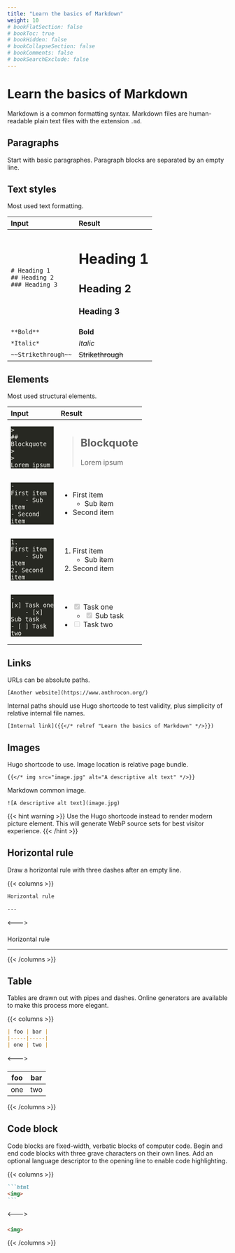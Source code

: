 ```yaml
---
title: "Learn the basics of Markdown"
weight: 10
# bookFlatSection: false
# bookToc: true
# bookHidden: false
# bookCollapseSection: false
# bookComments: false
# bookSearchExclude: false
---
```


# Learn the basics of Markdown

<i class="fab fa-markdown"></i> Markdown is a common formatting syntax. Markdown files are human-readable plain text files with the extension `.md`.

## Paragraphs

Start with basic paragraphes. Paragraph blocks are separated by an empty line.

## Text styles

Most used text formatting.

| Input | Result |
| :- | :- |
| `# Heading 1`<br />`## Heading 2`<br />`### Heading 3` | <h1>Heading 1</h1><h2>Heading 2</h2><h3>Heading 3</h3> |
| `**Bold**` | **Bold** |
| `*Italic*` | *Italic* |
| `~~Strikethrough~~` | ~~Strikethrough~~ |

## Elements

Most used structural elements.

| Input | Result |
| :- | :- |
| <div class="highlight"><pre tabindex="0" style="color:#f8f8f2;background-color:#272822;-moz-tab-size:4;-o-tab-size:4;tab-size:4;"><code class="language-markdown" data-lang="markdown"><span style="display:flex;"><span>> ## Blockquote</span></span><span style="display:flex;"><span>></span></span><span style="display:flex;"><span>> Lorem ipsum</span></span></code></pre></div> | <blockquote><h2>Blockquote</h2><p>Lorem ipsum</p></blockquote> |
| <div class="highlight"><pre tabindex="0" style="color:#f8f8f2;background-color:#272822;-moz-tab-size:4;-o-tab-size:4;tab-size:4;"><code class="language-markdown" data-lang="markdown"><span style="display:flex;"><span>- First item</span></span><span style="display:flex;"><span>&nbsp;&nbsp;&nbsp;&nbsp;- Sub item</span></span><span style="display:flex;"><span>- Second item</span></span></code></pre></div> | <ul><li>First item<ul><li>Sub item</li></ul></li><li>Second item</li></ul> |
| <div class="highlight"><pre tabindex="0" style="color:#f8f8f2;background-color:#272822;-moz-tab-size:4;-o-tab-size:4;tab-size:4;"><code class="language-markdown" data-lang="markdown"><span style="display:flex;"><span>1. First item</span></span><span style="display:flex;"><span>&nbsp;&nbsp;&nbsp;&nbsp;- Sub item</span></span><span style="display:flex;"><span>2. Second item</span></span></code></pre></div> | <ol><li>First item<ul><li>Sub item</li></ul></li><li>Second item</li></ol> |
| <div class="highlight"><pre tabindex="0" style="color:#f8f8f2;background-color:#272822;-moz-tab-size:4;-o-tab-size:4;tab-size:4;"><code class="language-markdown" data-lang="markdown"><span style="display:flex;"><span>- [x] Task one</span></span><span style="display:flex;"><span>&nbsp;&nbsp;&nbsp;&nbsp;- [x] Sub task</span></span><span style="display:flex;"><span>- [ ] Task two</span></span></code></pre></div> | <ul><li><input checked disabled type="checkbox"> Task one<ul><li><input checked disabled type="checkbox"> Sub task</li></ul></li><li><input disabled type="checkbox"> Task two</li></ul> |

## Links

URLs can be absolute paths.

`[Another website](https://www.anthrocon.org/)`

Internal paths should use Hugo shortcode to test validity, plus simplicity of relative internal file names.

`[Internal link]({{</* relref "Learn the basics of Markdown" */>}})`

## Images

Hugo shortcode to use. Image location is relative page bundle.

`{{</* img src="image.jpg" alt="A descriptive alt text" */>}}`

Markdown common image.

`![A descriptive alt text](image.jpg)`

{{< hint warning >}}
Use the Hugo shortcode instead to render modern picture element. This will generate WebP source sets for best visitor experience.
{{< /hint >}}

## Horizontal rule

Draw a horizontal rule with three dashes after an empty line.

{{< columns >}}
```markdown
Horizontal rule

---
```

<---><div style="margin-top: 1.5em;">

Horizontal rule

---

</div>
{{< /columns >}}

## Table

Tables are drawn out with pipes and dashes. Online generators are available to make this process more elegant.

{{< columns >}}
```markdown
| foo | bar |
|-----|-----|
| one | two |
```

<---><div style="margin-top: 1.5em;">

| foo | bar |
|-----|-----|
| one | two |

</div>
{{< /columns >}}

## Code block

Code blocks are fixed-width, verbatic blocks of computer code. Begin and end code blocks with three grave characters on their own lines. Add an optional language descriptor to the opening line to enable code highlighting.

{{< columns >}}
````markdown
```html
<img>
```
````

<---><div style="margin-top: 1.5em;">

```html
<img>
```

</div>
{{< /columns >}}
